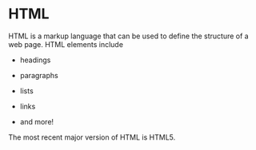 # HTML

HTML is a markup language that can be used to define the structure of a web page. HTML elements include

* headings

* paragraphs

* lists

* links

* and more!

The most recent major version of HTML is HTML5.